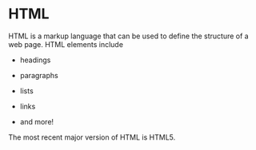 # HTML

HTML is a markup language that can be used to define the structure of a web page. HTML elements include

* headings

* paragraphs

* lists

* links

* and more!

The most recent major version of HTML is HTML5.